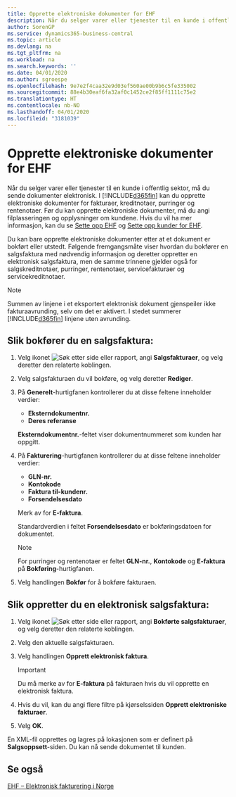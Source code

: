 ```yaml
---
title: Opprette elektroniske dokumenter for EHF
description: Når du selger varer eller tjenester til en kunde i offentlig sektor, må du sende dokumenter elektronisk.
author: SorenGP
ms.service: dynamics365-business-central
ms.topic: article
ms.devlang: na
ms.tgt_pltfrm: na
ms.workload: na
ms.search.keywords: ''
ms.date: 04/01/2020
ms.author: sgroespe
ms.openlocfilehash: 9e7e2f4caa32e9d03ef560ae00b9b6c5fe335002
ms.sourcegitcommit: 88e4b30eaf6fa32af0c1452ce2f85ff1111c75e2
ms.translationtype: HT
ms.contentlocale: nb-NO
ms.lasthandoff: 04/01/2020
ms.locfileid: "3181039"
---
```

# <a name="create-electronic-documents-for-ehf"></a>Opprette elektroniske dokumenter for EHF
Når du selger varer eller tjenester til en kunde i offentlig sektor, må du sende dokumenter elektronisk.  I [!INCLUDE[d365fin](../../includes/d365fin_md.md)] kan du opprette elektroniske dokumenter for fakturaer, kreditnotaer, purringer og rentenotaer. Før du kan opprette elektroniske dokumenter, må du angi filplasseringen og opplysninger om kundene. Hvis du vil ha mer informasjon, kan du se [Sette opp EHF](how-to-set-up-ehf.md) og [Sette opp kunder for EHF](how-to-set-up-customers-for-ehf.md).

Du kan bare opprette elektroniske dokumenter etter at et dokument er bokført eller utstedt. Følgende fremgangsmåte viser hvordan du bokfører en salgsfaktura med nødvendig informasjon og deretter oppretter en elektronisk salgsfaktura, men de samme trinnene gjelder også for salgskreditnotaer, purringer, rentenotaer, servicefakturaer og servicekreditnotaer.  

> [!NOTE]  
>  Summen av linjene i et eksportert elektronisk dokument gjenspeiler ikke fakturaavrunding, selv om det er aktivert. I stedet summerer [!INCLUDE[d365fin](../../includes/d365fin_md.md)] linjene uten avrunding.  

## <a name="to-post-a-sales-invoice"></a>Slik bokfører du en salgsfaktura:  

1.  Velg ikonet ![Søk etter side eller rapport](../../media/ui-search/search_small.png "Ikonet Søk etter side eller rapport"), angi **Salgsfakturaer**, og velg deretter den relaterte koblingen.  
2.  Velg salgsfakturaen du vil bokføre, og velg deretter **Rediger**.  
3.  På **Generelt**-hurtigfanen kontrollerer du at disse feltene inneholder verdier:  

    - **Eksterndokumentnr.**  
    - **Deres referanse**  

    **Eksterndokumentnr.**-feltet viser dokumentnummeret som kunden har oppgitt.  

4.  På **Fakturering**-hurtigfanen kontrollerer du at disse feltene inneholder verdier:  

    - **GLN-nr.**  
    - **Kontokode**  
    - **Faktura til-kundenr.**  
    - **Forsendelsesdato**  

    Merk av for **E-faktura**.  

    Standardverdien i feltet **Forsendelsesdato** er bokføringsdatoen for dokumentet.  

    > [!NOTE]  
    >  For purringer og rentenotaer er feltet **GLN-nr.**, **Kontokode** og **E-faktura** på **Bokføring**-hurtigfanen.  

5.  Velg handlingen **Bokfør** for å bokføre fakturaen.  

## <a name="to-create-an-electronic-sales-invoice"></a>Slik oppretter du en elektronisk salgsfaktura:  

1.  Velg ikonet ![Søk etter side eller rapport](../../media/ui-search/search_small.png "Ikonet Søk etter side eller rapport"), angi **Bokførte salgsfakturaer**, og velg deretter den relaterte koblingen.  
2.  Velg den aktuelle salgsfakturaen.  
3.  Velg handlingen **Opprett elektronisk faktura**.  

    > [!IMPORTANT]  
    >  Du må merke av for **E-faktura** på fakturaen hvis du vil opprette en elektronisk faktura.  

4.  Hvis du vil, kan du angi flere filtre på kjørselssiden **Opprett elektroniske fakturaer**.  
5.  Velg **OK**.  

En XML-fil opprettes og lagres på lokasjonen som er definert på **Salgsoppsett**-siden. Du kan nå sende dokumentet til kunden.  

## <a name="see-also"></a>Se også  
 [EHF – Elektronisk fakturering i Norge](ehf-electronic-invoicing-in-norway.md)
